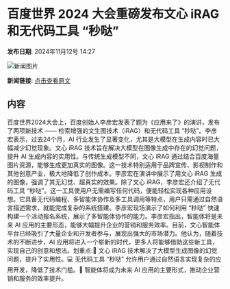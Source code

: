 # 百度世界 2024 大会重磅发布文心 iRAG 和无代码工具 “秒哒”

**发布日期**: 2024年11月12号 14:27

![新闻图片](https://upload.chinaz.com/2024/1112/6386701824783253889620038.png)

**新闻链接**: [点击查看原文](https://www.aibase.com/zh/news/13171)

## 内容

百度世界2024大会上，百度创始人李彦宏发表了题为《应用来了》的演讲，发布了两项新技术 —— 检索增强的文生图技术（iRAG）和无代码工具 “秒哒”。李彦宏表示，过去24个月，AI 行业发生了显著变化，尤其是大模型在生成内容时已大幅减少幻觉现象。文心 iRAG 技术旨在解决大模型在图像生成中存在的幻觉问题，提升 AI 生成内容的实用性。与传统生成模型不同，文心 iRAG 通过结合百度海量图片资源，能够生成更加真实的图像。这一技术特别适用于品牌宣传、影视制作和其他创意产业，极大地降低了创作成本。李彦宏在演讲中展示了用文心 iRAG 生成的图像，强调了其无幻觉、超真实的效果。除了文心 iRAG，李彦宏还介绍了无代码工具 “秒哒”。这一工具使用户无需编写任何代码，便能轻松实现各种应用设想。它具备无代码编程、多智能体协作及多工具调用等特点，用户只需通过自然语言描述需求，就能完成复杂的系统搭建。李彦宏现场演示了如何利用 “秒哒” 快速构建一个活动报名系统，展示了多智能体协作的能力。李彦宏指出，智能体将是未来 AI 应用的主要形态，能够大幅提升企业的营销和服务效率。目前，文心智能体平台已经吸引了大量企业和开发者参与，展现出强大的市场潜力。他认为，随着技术的不断进步，AI 应用将进入一个崭新的时代，更多人将能够借助这些新工具，实现自己的创意和想法。划重点:🌟 文心 iRAG 技术解决了大模型生成图像的幻觉问题，提升了实用性。💻 无代码工具 “秒哒” 允许用户通过自然语言实现复杂的应用开发，降低了技术门槛。🤖 智能体将成为未来 AI 应用的主要形式，推动企业营销和服务的效率提升。
